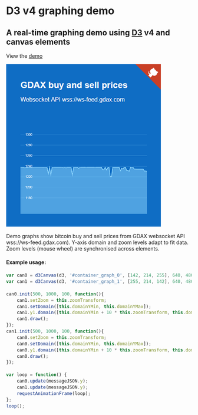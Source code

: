 # D3 v4 graphing demo
## A real-time graphing demo using [D3](https://d3js.org/) v4 and canvas elements

View the [demo](https://opencontributions.github.io/d3_canvas/)

![Alt text](/screenshot.png?raw=true "Screenshot")

Demo graphs show bitcoin buy and sell prices from GDAX websocket API wss://ws-feed.gdax.com).  Y-axis domain and zoom levels adapt to fit data.  Zoom levels (mouse wheel) are synchronised across elements.

#### Example usage:

````javascript
var can0 = d3Canvas(d3, '#container_graph_0', [142, 214, 255], 640, 480);
var can1 = d3Canvas(d3, '#container_graph_1', [255, 214, 142], 640, 480);

can0.init(500, 1000, 100, function(){
    can1.setZoom = this.zoomTransform;
    can1.setDomain([this.domainYMin, this.domainYMax]);
    can1.y1.domain([this.domainYMin + 10 * this.zoomTransform, this.domainYMax - 10 * this.zoomTransform]);
    can1.draw();
});
can1.init(500, 1000, 100, function(){
    can0.setZoom = this.zoomTransform;
    can0.setDomain([this.domainYMin, this.domainYMax]);
    can0.y1.domain([this.domainYMin + 10 * this.zoomTransform, this.domainYMax - 10 * this.zoomTransform]);
    can0.draw();
});

var loop = function() {
    can0.update(messageJSON.y);
    can1.update(messageJSON.y);
    requestAnimationFrame(loop);
};
loop();
````
